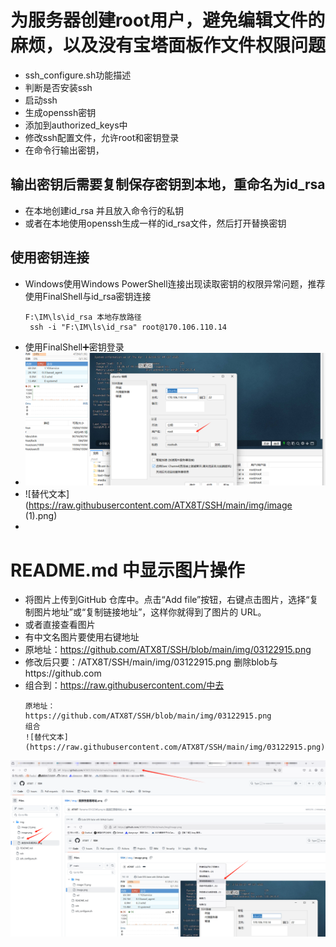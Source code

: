 # 为服务器创建root用户，避免编辑文件的麻烦，以及没有宝塔面板作文件权限问题
- ssh_configure.sh功能描述
- 判断是否安装ssh
- 启动ssh
- 生成openssh密钥
- 添加到authorized_keys中
- 修改ssh配置文件，允许root和密钥登录
- 在命令行输出密钥，
## 输出密钥后需要复制保存密钥到本地，重命名为id_rsa
- 在本地创建id_rsa 并且放入命令行的私钥
- 或者在本地使用openssh生成一样的id_rsa文件，然后打开替换密钥
## 使用密钥连接
- Windows使用Windows PowerShell连接出现读取密钥的权限异常问题，推荐使用FinalShell与id_rsa密钥连接
   ```
   F:\IM\ls\id_rsa 本地存放路径
    ssh -i "F:\IM\ls\id_rsa" root@170.106.110.14
  ```
- 使用FinalShell➕密钥登录
- ![替代文本](https://raw.githubusercontent.com/ATX8T/SSH/main/img/image.png)
- ![替代文本](https://raw.githubusercontent.com/ATX8T/SSH/main/img/image (1).png)
- 




# README.md 中显示图片操作
- 将图片上传到GitHub 仓库中。点击“Add file”按钮，右键点击图片，选择“复制图片地址”或“复制链接地址”，这样你就得到了图片的 URL。
- 或者直接查看图片
- 有中文名图片要使用右键地址
- 原地址：https://github.com/ATX8T/SSH/blob/main/img/03122915.png
- 修改后只要：/ATX8T/SSH/main/img/03122915.png   删除blob与https://github.com
- 组合到：https://raw.githubusercontent.com/中去
  ```
  原地址：
  https://github.com/ATX8T/SSH/blob/main/img/03122915.png
  组合
  ![替代文本](https://raw.githubusercontent.com/ATX8T/SSH/main/img/03122915.png)
  ```
  
![替代文本](https://raw.githubusercontent.com/ATX8T/SSH/main/img/03122915.png)
